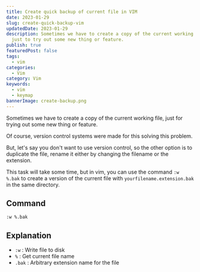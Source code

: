```yaml
---
title: Create quick backup of current file in VIM
date: 2023-01-29 
slug: create-quick-backup-vim
updatedDate: 2023-01-29 
description: Sometimes we have to create a copy of the current working file,
  just to try out some new thing or feature.
publish: true
featuredPost: false
tags:
  - vim
categories:
  - Vim
category: Vim
keywords:
  - vim
  - keymap
bannerImage: create-backup.png
---
```


Sometimes we have to create a copy of the current working file, just for trying out some new thing or feature.

Of course, version control systems were made for this solving this problem.

But, let's say you don't want to use version control, so the other option is to duplicate the file, rename it either by changing the filename or the extension.

This task will take some time, but in vim, you can use the command `:w %.bak` to create a version of the current file with `yourfilename.extension.bak` in the same directory.

## Command

```vim
:w %.bak
```

## Explanation

- `:w` : Write file to disk
- `%` : Get current file name
- `.bak` : Arbitrary extension name for the file
